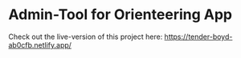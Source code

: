 # Admin-Tool for Orienteering App

Check out the live-version of this project here: https://tender-boyd-ab0cfb.netlify.app/
